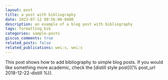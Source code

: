 ```yaml
---
layout: post
title: a post with bibliography
date: 2023-07-12 09:56:00-0400
description: an example of a blog post with bibliography
tags: formatting bib
categories: sample-posts
giscus_comments: true
related_posts: false
related_publications: wei:s, wei:s
---
```

This post shows how to add bibliography to simple blog posts. If you would like something more academic, check the [distill style post]({% post_url 2018-12-22-distill %}).
